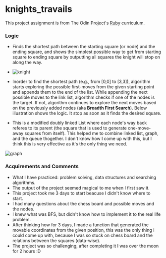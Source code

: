 # knights_travails
This project assignment is from The Odin Project's [Ruby](https://www.theodinproject.com/paths/full-stack-ruby-on-rails/courses/ruby/lessons/knights-travails) curriculum.

### Logic
* Finds the shortest path between the starting square (or node) and the ending square, and shows the simplest possible way to get from starting square to ending square by outputting all squares the knight will stop on along the way.

* ![knight](https://user-images.githubusercontent.com/93445248/161374512-64d96e8c-589e-41ea-af5b-e3c6f718bf8f.gif)

* Inorder to find the shortest path (e.g., from [0,0] to [3,3]), algorithm starts exploring the possible first-moves from the given starting point and appends them to the end of the list. While appending the next possible moves to the link list, algorithm checks if one of the nodes is the target. If not, algorithm continues to explore the next moves based on the previously added nodes (aka **Breadth First Search**). Below illustration shows the logic. It stop as soon as it finds the desired square.

* This is a modified doubly linked List where each node's way back referes to its parent (the square that is used to generate one-move-away squares from itself). This helped me to combine linked list, graph, and the queue thogether. I don't know how I come up with this, but I think this is very effective as it's the only thing we need.

![graph](https://user-images.githubusercontent.com/93445248/159560723-79332ff4-9664-41e1-a30b-8413932308e8.jpg)

### Acquirements and Comments
* What I have practiced: problem solving, data structures and searching algorithms.
* The output of the project seemed magical to me when I first saw it.
* This project took me 3 days to start beacuse I didn't know where to start.
* I had many questions about the chess board and possible moves and the nodes.
* I knew what was BFS, but didn't know how to implement it to the real life problem.
* After thinking how for 3 days, I made a function that generated the movable coordinates from the given position, this was the only thing I could come up with, because I was so stuck on chess board and the relations between the squares (data-wise).
* The project was so challenging, after completing it I was over the moon for 2 hours :D
